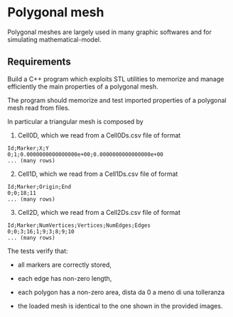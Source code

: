# Polygonal mesh

Polygonal meshes are largely used in many graphic softwares and for simulating mathematical-model.

## Requirements

Build a C++ program which exploits STL utilities to memorize and manage efficiently the main properties of a polygonal mesh.

The program should memorize and test imported properties of a polygonal mesh read from files.

In particular a triangular mesh is composed by

1. Cell0D, which we read from a Cell0Ds.csv file of format

```text
Id;Marker;X;Y
0;1;0.0000000000000000e+00;0.0000000000000000e+00
... (many rows)
```

2. Cell1D, which we read from a Cell1Ds.csv file of format

```text
Id;Marker;Origin;End
0;0;18;11
... (many rows)
```

3. Cell2D, which we read from a Cell2Ds.csv file of format

```text
Id;Marker;NumVertices;Vertices;NumEdges;Edges
0;0;3;16;1;9;3;8;9;10
... (many rows)
```

The tests verify that:

- all markers are correctly stored,

- each edge has non-zero length,

- each polygon has a non-zero area, dista da 0 a meno di una tolleranza

- the loaded mesh is identical to the one shown in the provided images.
